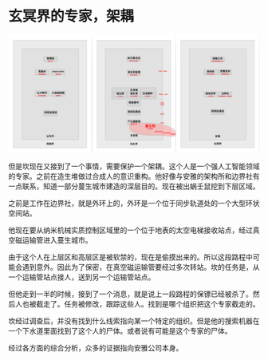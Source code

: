 # 玄冥界的专家，架耦

![](../../.gitbook/assets/ping-mu-kuai-zhao-20200916-xia-wu-7.15.25.png)

但是坎现在又接到了一个事情，需要保护一个架耦。这个人是一个强人工智能领域的专家。之前在造生堆做过合成人的意识重构。他好像与安雅的架构所和边界社有一点联系，知道一部分蔓生城市建造的深层目的。现在被出蜗壬鼠挖到下层区域。

之前是工作在边界社，就是外环上的，外环是一个位于同步轨道处的一个大型环状空间站。

他现在要从纳米机械实质控制区域里的一个位于地表的太空电梯接收站点，经过真空磁运输管进入蔓生城市。

由于这个人在上层区和高层区是被软禁的，现在是偷摸出来的。所以这段路程中可能会遇到意外。因此为了保密，在真空磁运输管要经过多次转站。坎的任务是，从一个运输管站点接人，送到另一个运输管站点。

但他走到一半的时候，接到了一个消息，就是说上一段路程的保镖已经被杀了。然后人也被截走了。任务被修改，跟踪这些人。找到是哪个组织把这个专家截走的。

坎经过调查后，并没有找到什么线索指向某一个特定的组织。但是他的搜索机器在一个下水道里面找到了这个人的尸体。或者说有可能是这个专家的尸体。

经过各方面的综合分析，众多的证据指向安雅公司本身。

